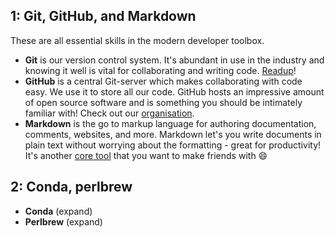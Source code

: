 ## 1: Git, GitHub, and Markdown

These are all essential skills in the modern developer toolbox.

- **Git** is our version control system. It's abundant in use in the industry and knowing it well is vital for collaborating and writing code. [Readup][git]!
- **GitHub** is a central Git-server which makes collaborating with code easy. We use it to store all our code. GitHub hosts an impressive amount of open source software and is something you should be intimately familiar with! Check out our [organisation][cg].
- **Markdown** is the go to markup language for authoring documentation, comments, websites, and more. Markdown let's you write documents in plain text without worrying about the formatting - great for productivity! It's another [core tool][cheat] that you want to make friends with 😄 

## 2: Conda, perlbrew

- **Conda** (expand)
- **Perlbrew** (expand)

[git]: ../../git/
[cg]: https://github.com/clinical-genomics/
[cheat]: https://github.com/adam-p/markdown-here/wiki/Markdown-Cheatsheet
